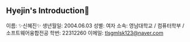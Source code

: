 ## Hyejin's Introduction👋

이름: ✨신혜진✨
생년월일: 2004.06.03
성별: 여자
소속: 영남대학교 / 컴퓨터학부 / 소프트웨어융합전공
학번: 22312260
이메일: tlsgmlsk123@naver.com



<!--
**hyeji-neee/hyeji-neee** is a ✨ _special_ ✨ repository because its `README.md` (this file) appears on your GitHub profile.

Here are some ideas to get you started:

- 🔭 I’m currently working on ...
- 🌱 I’m currently learning ...
- 👯 I’m looking to collaborate on ...
- 🤔 I’m looking for help with ...
- 💬 Ask me about ...
- 📫 How to reach me: ...
- 😄 Pronouns: ...
- ⚡ Fun fact: ...
-->
